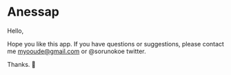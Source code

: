 # Anessap

Hello,

Hope you like this app.
If you have questions or suggestions, please contact me myooude@gmail.com or @sorunokoe twitter.

Thanks. 🙏 

